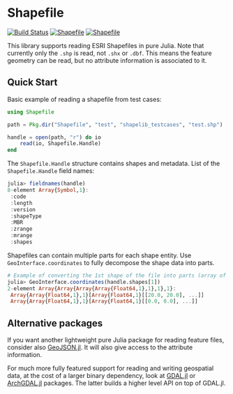 # Shapefile

[![Build Status](https://travis-ci.org/JuliaGeo/Shapefile.jl.svg)](https://travis-ci.org/JuliaGeo/Shapefile.jl)
[![Shapefile](http://pkg.julialang.org/badges/Shapefile_0.5.svg)](http://pkg.julialang.org/detail/Shapefile)
[![Shapefile](http://pkg.julialang.org/badges/Shapefile_0.6.svg)](http://pkg.julialang.org/detail/Shapefile)

This library supports reading ESRI Shapefiles in pure Julia. Note that currently only
the `.shp` is read, not `.shx` or `.dbf`. This means the feature geometry can be read,
but no attribute information is associated to it.

## Quick Start
Basic example of reading a shapefile from test cases:

```julia
using Shapefile

path = Pkg.dir("Shapefile", "test", "shapelib_testcases", "test.shp")

handle = open(path, "r") do io
    read(io, Shapefile.Handle)
end
```

The `Shapefile.Handle` structure contains shapes and metadata.
List of the `Shapefile.Handle` field names:

```julia
julia> fieldnames(handle)
8-element Array{Symbol,1}:
 :code
 :length
 :version
 :shapeType
 :MBR
 :zrange
 :mrange
 :shapes
```

Shapefiles can contain multiple parts for each shape entity.
Use `GeoInterface.coordinates` to fully decompose the shape data into parts.

```julia
# Example of converting the 1st shape of the file into parts (array of coordinates)
julia> GeoInterface.coordinates(handle.shapes[1])
2-element Array{Array{Array{Array{Float64,1},1},1},1}:
 Array{Array{Float64,1},1}[Array{Float64,1}[[20.0, 20.0], ...]]
 Array{Array{Float64,1},1}[Array{Float64,1}[[0.0, 0.0], ...]]
```

## Alternative packages
If you want another lightweight pure Julia package for reading feature files, consider
also [GeoJSON.jl](https://github.com/JuliaGeo/GeoJSON.jl). It will also give access to
the attribute information.

For much more fully featured support for reading and writing geospatial data, at the
cost of a larger binary dependency, look at [GDAL.jl](https://github.com/JuliaGeo/GDAL.jl)
or [ArchGDAL.jl](https://github.com/yeesian/ArchGDAL.jl/) packages.
The latter builds a higher level API on top of GDAL.jl.
